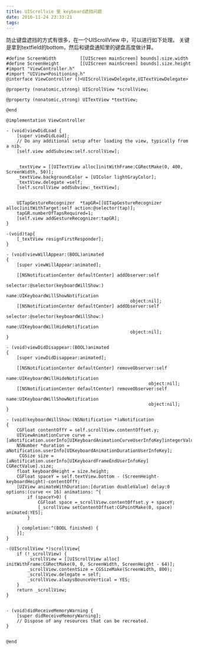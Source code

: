 ```yaml
---
title: UIScrollvie 里 keyboard遮挡问题
date: 2016-11-24 23:33:21
tags:
---
```


防止键盘遮挡的方式有很多，在一个UIScrollView 中，可以进行如下处理。
关键是拿到textfield的bottom，然后和键盘通知里的键盘高度做计算。
<!--more-->
	#define ScreenWidth         [[UIScreen mainScreen] bounds].size.width
	#define ScreenHeight        [[UIScreen mainScreen] bounds].size.height
	#import "ViewController.h"
	#import "UIView+Positioning.h"
	@interface ViewController ()<UIScrollViewDelegate,UITextViewDelegate>
	    
	@property (nonatomic,strong) UIScrollView *scrollView;
	    
	@property (nonatomic,strong) UITextView *textView;

	@end

	@implementation ViewController

	- (void)viewDidLoad {
	    [super viewDidLoad];
	    // Do any additional setup after loading the view, typically from a nib.
	    [self.view addSubview:self.scrollView];
	    
	    
	    _textView = [[UITextView alloc]initWithFrame:CGRectMake(0, 400, ScreenWidth, 50)];
	    _textView.backgroundColor = [UIColor lightGrayColor];
	    _textView.delegate =self;
	    [self.scrollView addSubview:_textView];
	    
	    
	    UITapGestureRecognizer  *tapGR=[[UITapGestureRecognizer alloc]initWithTarget:self action:@selector(tap)];
	    tapGR.numberOfTapsRequired=1;
	    [self.view addGestureRecognizer:tapGR];
	}
	    
	-(void)tap{
	    [_textView resignFirstResponder];
	}
	    
	- (void)viewWillAppear:(BOOL)animated
	{
	    [super viewWillAppear:animated];
	    
	    [[NSNotificationCenter defaultCenter] addObserver:self
	                                             selector:@selector(keyboardWillShow:)
	                                                 name:UIKeyboardWillShowNotification
	                                               object:nil];
	    [[NSNotificationCenter defaultCenter] addObserver:self
	                                             selector:@selector(keyboardWillShow:)
	                                                 name:UIKeyboardWillHideNotification
	                                               object:nil];
	}
	    
	- (void)viewDidDisappear:(BOOL)animated
	{
	    [super viewDidDisappear:animated];
	        
	    [[NSNotificationCenter defaultCenter] removeObserver:self
	                                                        name:UIKeyboardWillHideNotification
	                                                      object:nil];
	    [[NSNotificationCenter defaultCenter] removeObserver:self
	                                                        name:UIKeyboardWillShowNotification
	                                                      object:nil];
	}
	    
	- (void)keyboardWillShow:(NSNotification *)aNotification
	{
	    CGFloat contentOffY = self.scrollView.contentOffset.y;
	    UIViewAnimationCurve curve = [aNotification.userInfo[UIKeyboardAnimationCurveUserInfoKey]integerValue];
	    NSNumber *duration = aNotification.userInfo[UIKeyboardAnimationDurationUserInfoKey];
	     CGSize size = [aNotification.userInfo[UIKeyboardFrameEndUserInfoKey] CGRectValue].size;
	    float keyboardHeight = size.height;
	    CGFloat spaceY = self.textView.bottom - (ScreenHeight-keyboardHeight)-contentOffY;
	    [UIView animateWithDuration:[duration doubleValue] delay:0 options:(curve << 16) animations: ^{
	        if (spaceY>0) {
	            CGFloat space =_scrollView.contentOffset.y + spaceY;
	            [_scrollView setContentOffset:CGPointMake(0, space) animated:YES];
	        }
	        
	    } completion:^(BOOL finished) {
	    }];
	}
	    
	-(UIScrollView *)scrollView{
	    if (!_scrollView) {
	        _scrollView = [[UIScrollView alloc] initWithFrame:CGRectMake(0, 0, ScreenWidth, ScreenHeight - 64)];
	        _scrollView.contentSize = CGSizeMake(ScreenWidth, 800);
	        _scrollView.delegate = self;
	        _scrollView.alwaysBounceVertical = YES;
	    }
	    return _scrollView;
	}


	- (void)didReceiveMemoryWarning {
	    [super didReceiveMemoryWarning];
	    // Dispose of any resources that can be recreated.
	}


	@end
